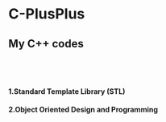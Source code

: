 # C-PlusPlus
<h2>My C++ codes<h2><br>
<h4>1.Standard Template Library (STL)<h4>
<h4>2.Object Oriented Design and Programming<h4>

